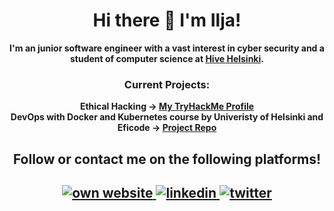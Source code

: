 <h1 align="center">Hi there 👋 I'm Ilja!</h1>
<p align="center"><b>I'm an junior software engineer with a vast interest in cyber security and a student of computer science at <a href="https://github.com/iljaSL/what_is_hive_helsinki">Hive Helsinki</a>.
</p>

<h3 align="center">Current Projects:</h3>
<p align="center">
      Ethical Hacking -> <a href="https://tryhackme.com/p/yoto">My TryHackMe Profile</a> <br>
      DevOps with Docker and Kubernetes course by Univeristy of Helsinki and Eficode -> <a href="https://github.com/iljaSL/devops_with_docker">Project Repo</a>
      </p>
      

<h2 align="center">Follow or contact me on the following platforms!</h2>
      <h2 align="center">
          <a href="https://ismelich.com">
         <img src="https://img.shields.io/badge/Portfolio-0077B5?style=for-the-badge&logo=firefox&logoColor=white" title="own website"/>
         </a>
         <a href="https://www.linkedin.com/in/ilja-smelich">
         <img src="https://img.shields.io/badge/LinkedIn-0077B5?style=for-the-badge&logo=linkedin&logoColor=white" title="linkedin"/>
         </a>
         <a href="https://twitter.com/Ilja_sl">
         <img src="https://img.shields.io/badge/Twitter-0077B5?style=for-the-badge&logo=twitter&logoColor=white" title="twitter"/>
         </a>
</h2>
